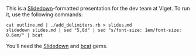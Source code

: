 This is a [Slidedown][]-formatted presentation for the dev team at Viget. To run it, use the following commands:

    cat outline.md | ./add_delimiters.rb > slides.md
    slidedown slides.md | sed "5,8d" | sed "s/font-size: 1em/font-size: 0.6em/" | bcat

You'll need the [Slidedown][] and [bcat][] gems.

[bcat]: http://rtomayko.github.com/bcat/
[slidedown]: https://github.com/nakajima/slidedown

